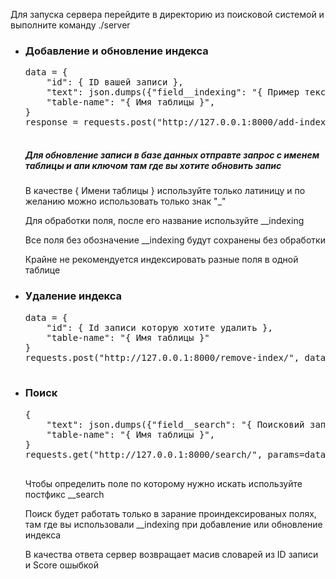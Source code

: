 Для запуска сервера перейдите в директорию из поисковой системой и выполните команду ./server

<div class="container" style="margin-bottom: 100px; display: block;">
    <ul>
      <li>
        <h3>Добавление и обновление индекса</h3>
        <pre>data = {
    "id": { ID вашей записи },
    "text": json.dumps({"field__indexing": "{ Пример текста }"}),
    "table-name": "{ Имя таблицы }",
}
response = requests.post("http://127.0.0.1:8000/add-index/", data=data)
        </pre>
        <h5>Для обновление записи в базе данных отправте запрос с именем таблицы и апи ключом там где вы хотите обновить запис</h5>
        <p>В качестве { Имени таблицы } используйте только латиницу и по желанию можно использовать только знак "_"</p>
        <p>Для обработки поля, после его название используйте __indexing</p>
        <p>Все поля без обозначение __indexing будут сохранены без обработки</p>
        <p>Крайне не рекомендуется индексировать разные поля в одной таблице</p>
      </li>
      <li>
        <h3>Удаление индекса</h3>
        <pre>data = {
    "id": { Id записи которую хотите удалить },
    "table-name": "{ Имя таблицы }"
}
requests.post("http://127.0.0.1:8000/remove-index/", data=data)
        </pre>
      </li>
      <li>
        <h3>Поиск</h3>
        <pre>{
    "text": json.dumps({"field__search": "{ Поисковий запрос }"}),
    "table-name": "{ Имя таблицы }",
}
requests.get("http://127.0.0.1:8000/search/", params=data)
        </pre>
        <p>Чтобы определить поле по которому нужно искать используйте постфикс __search</p>
        <p>Поиск будет работать только в зарание проиндексированых полях, там где вы использовали __indexing при добавление или обновление индекса</p>
        <p>В качества ответа сервер возвращает масив словарей из ID записи и Score ошыбкой</p>
      </li>
    </ul>
  </div>
